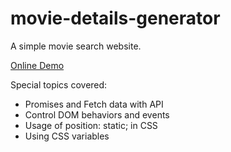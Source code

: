 # movie-details-generator

A simple movie search website.

<a href="https://avanisaxena9.github.io/movie-details-generator/" target="_blank" >Online Demo</a>

Special topics covered:

- Promises and Fetch data with API  
- Control DOM behaviors and events  
- Usage of position: static; in CSS  
- Using CSS variables  
